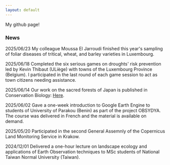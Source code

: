 ```yaml
---
layout: default
---
```


My github page!

### News

2025/06/23 My colleague Moussa El Jarroudi finished this year's sampling of foliar diseases of tritical, wheat, and barley varieties in Luxembourg.

2025/06/18 Completed the six serious games on droughts' risk prevention led by Kevin Thibaut (ULiège) with towns of the Luxembourg Province (Belgium). I participated in the last round of each game session to act as town citizens needing assistance.

2025/06/14 Our work on the sacred forests of Japan is published in Conservation Biology: [Here](https://doi.org/10.1111/cobi.70093).

2025/06/02 Gave a one-week introduction to Google Earth Engine to students of University of Parakou (Benin) as part of the project OBSYDYA. The course was delivered in French and the material is available on demand.

2025/05/20 Participated in the second General Assemnly of the Copernicus Land Monitoring Service in Krakow.

2024/12/01 Delivered a one-hour lecture on landscape ecology and applications of Earth Observation techniques to MSc students of National Taiwan Normal University (Taiwan).
